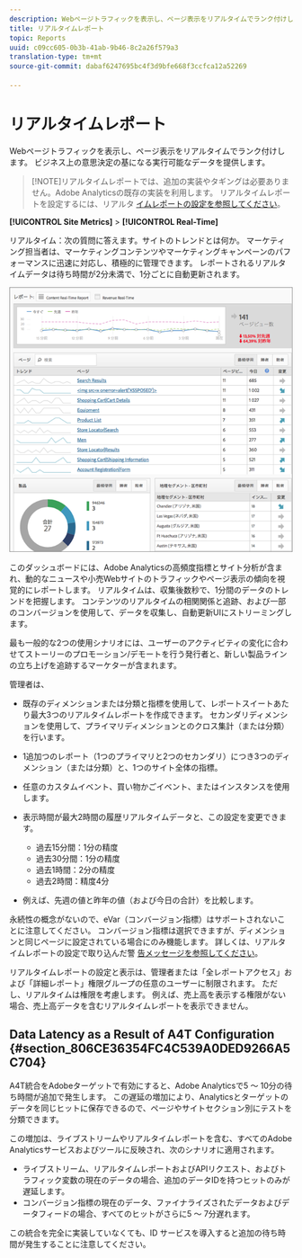 ```yaml
---
description: Webページトラフィックを表示し、ページ表示をリアルタイムでランク付けします。 ビジネス上の意思決定の基になる実行可能なデータを提供します。
title: リアルタイムレポート
topic: Reports
uuid: c09cc605-0b3b-41ab-9b46-8c2a26f579a3
translation-type: tm+mt
source-git-commit: dabaf6247695bc4f3d9bfe668f3ccfca12a52269

---
```



# リアルタイムレポート

Webページトラフィックを表示し、ページ表示をリアルタイムでランク付けします。 ビジネス上の意思決定の基になる実行可能なデータを提供します。

>[!NOTE]リアルタイムレポートでは、追加の実装やタギングは必要ありません。Adobe Analyticsの既存の実装を利用します。 リアルタイムレポートを設定するには、リアルタ [イムレポートの設定を参照してください](/help/admin/admin/realtime/t-realtime-admin.md)。

**[!UICONTROL Site Metrics]** > **[!UICONTROL Real-Time]**

リアルタイム：次の質問に答えます。サイトのトレンドとは何か。 マーケティング担当者は、マーケティングコンテンツやマーケティングキャンペーンのパフォーマンスに迅速に対応し、積極的に管理できます。 レポートされるリアルタイムデータは待ち時間が2分未満で、1分ごとに自動更新されます。

![](assets/report-realtime.png)

このダッシュボードには、Adobe Analyticsの高頻度指標とサイト分析が含まれ、動的なニュースや小売Webサイトのトラフィックやページ表示の傾向を視覚的にレポートします。 リアルタイムは、収集後数秒で、1分間のデータのトレンドを把握します。 コンテンツのリアルタイムの相関関係と追跡、および一部のコンバージョンを使用して、データを収集し、自動更新UIにストリーミングします。

最も一般的な2つの使用シナリオには、ユーザーのアクティビティの変化に合わせてストーリーのプロモーション/デモートを行う発行者と、新しい製品ラインの立ち上げを追跡するマーケターが含まれます。

管理者は、

* 既存のディメンションまたは分類と指標を使用して、レポートスイートあたり最大3つのリアルタイムレポートを作成できます。 セカンダリディメンションを使用して、プライマリディメンションとのクロス集計（または分類）を行います。
* 1追加つのレポート（1つのプライマリと2つのセカンダリ）につき3つのディメンション（または分類）と、1つのサイト全体の指標。
* 任意のカスタムイベント、買い物かごイベント、またはインスタンスを使用します。
* 表示時間が最大2時間の履歴リアルタイムデータと、この設定を変更できます。

   * 過去15分間：1分の精度
   * 過去30分間：1分の精度
   * 過去1時間：2分の精度
   * 過去2時間：精度4分

* 例えば、先週の値と昨年の値（および今日の合計）を比較します。

永続性の概念がないので、eVar（コンバージョン指標）はサポートされないことに注意してください。 コンバージョン指標は選択できますが、ディメンションと同じページに設定されている場合にのみ機能します。 詳しくは、リアルタイムレポートの設定で取り込んだ警 [告メッセージを参照してください](/help/admin/admin/realtime/t-realtime-admin.md)。

リアルタイムレポートの設定と表示は、管理者または「全レポートアクセス」および「詳細レポート」権限グループの任意のユーザーに制限されます。 ただし、リアルタイムは権限を考慮します。 例えば、売上高を表示する権限がない場合、売上高データを含むリアルタイムレポートを表示できません。

## Data Latency as a Result of A4T Configuration {#section_806CE36354FC4C539A0DED9266A5C704}

A4T統合をAdobeターゲットで有効にすると、Adobe Analyticsで5 ～ 10分の待ち時間が追加で発生します。 この遅延の増加により、Analyticsとターゲットのデータを同じヒットに保存できるので、ページやサイトセクション別にテストを分類できます。

この増加は、ライブストリームやリアルタイムレポートを含む、すべてのAdobe Analyticsサービスおよびツールに反映され、次のシナリオに適用されます。

* ライブストリーム、リアルタイムレポートおよびAPIリクエスト、およびトラフィック変数の現在のデータの場合、追加のデータIDを持つヒットのみが遅延します。
* コンバージョン指標の現在のデータ、ファイナライズされたデータおよびデータフィードの場合、すべてのヒットがさらに5 ～ 7分遅れます。

この統合を完全に実装していなくても、ID サービスを導入すると追加の待ち時間が発生することに注意してください。
